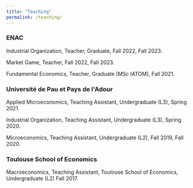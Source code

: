 ```yaml
---
title: "Teaching"
permalink: /teaching/
---
```


### ENAC

Industrial Organization, Teacher, Graduate, Fall 2022, Fall 2023.

Market Game, Teacher, Fall 2022, Fall 2023.

Fundamental Economics, Teacher, Graduate (MSc IATOM), Fall 2021.


### Université de Pau et Pays de l'Adour

Applied Microeconomics, Teaching Assistant, Undergraduate (L3), Spring 2021.

Industrial Organization, Teaching Assistant, Undergraduate (L3), Spring 2020.

Microeconomics, Teaching Assistant, Undergraduate (L2), Fall 2019, Fall 2020.


### Toulouse School of Economics

Macroeconomics, Teaching Assistant, Toulouse School of Economics, Undergraduate (L2) Fall 2017.
